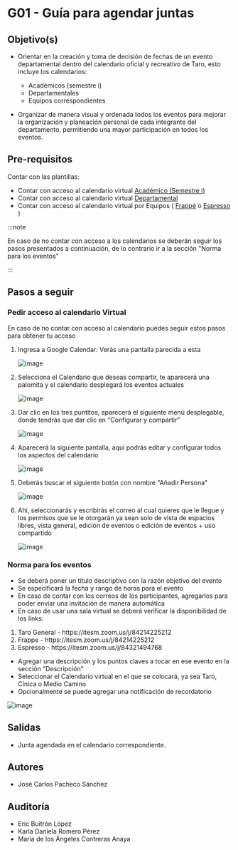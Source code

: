 # G01 - Guía para agendar juntas

## Objetivo(s)

- Orientar en la creación y toma de decisión de fechas de un evento departamental dentro del calendario oficial y recreativo de Taro, esto incluye los calendarios:
  <ul><li>Académicos (semestre i)</li><li>Departamentales</li><li>Equipos correspondientes</li></ul>

- Organizar de manera visual y ordenada todos los eventos para mejorar la organización y planeación personal de cada integrante del departamento, permitiendo una mayor participación en todos los eventos.

## Pre-requisitos

Contar con las plantillas:

- Contar con acceso al calendario virtual [Académico (Semestre i)](https://calendar.google.com/calendar/embed?src=itesm.mx_jd61cv3hbbmtuiib93un8s2lok%40group.calendar.google.com&ctz=America%2FMexico_City)
- Contar con acceso al calendario virtual [Departamental](https://calendar.google.com/calendar/embed?src=c_fprk5lfepv1dslipu1dv1let2c%40group.calendar.google.com&ctz=America%2FMexico_City)
- Contar con acceso al calendario virtual por Equipos ( [Frappé](https://calendar.google.com/calendar/embed?src=c_8s7cshndqlge2j7bbbnk6g5tbo%40group.calendar.google.com&ctz=America%2FMexico_City) o [Espresso](https://calendar.google.com/calendar/embed?src=c_i6eeag7cqgta7spmhe8iuv3p78%40group.calendar.google.com&ctz=America%2FMexico_City) )

:::note

En caso de no contar con acceso a los calendarios se deberán seguir los pasos presentados a continuación, de lo contrario ir a la sección "Norma para los eventos"

:::

## Pasos a seguir

### Pedir acceso al calendario Virtual

En caso de no contar con acceso al calendario puedes seguir estos pasos para obtener tu acceso

<ol>
<li> Ingresa a Google Calendar: Verás una pantalla parecida a esta</li>

![image](../../static/img/guias/G01/g01-img-1.png)

<li>Selecciona el Calendario que deseas compartir, te aparecerá una palomita y el calendario desplegará los eventos actuales</li>

![image](../../static/img/guias/G01/g01-img-2.png)

<li>Dar clic en los tres puntitos, aparecerá el siguiente menú desplegable, donde tendrás que dar clic en "Configurar y compartir"</li>

![image](../../static/img/guias/G01/g01-img-3.png)

<li>Aparecerá la siguiente pantalla, aquí podrás editar y configurar todos los aspectos del calendario</li>

![image](../../static/img/guias/G01/g01-img-4.png)

<li>Deberás buscar el siguiente botón con nombre "Añadir Persona"</li>

![image](../../static/img/guias/G01/g01-img-5.png)

<li>Ahi, seleccionarás y escribirás el correo al cual quieres que le llegue y los permisos que se le otorgarán ya sean solo de vista de espacios libres, vista general, edición de eventos o edición de eventos + uso compartido   </li>

![image](../../static/img/guias/G01/g01-img-6.png)

</ol>

### Norma para los eventos

- Se deberá poner un título descriptivo con la razón objetivo del evento
- Se especificará la fecha y rango de horas para el evento
- En caso de contar con los correos de los participantes, agregarlos para poder enviar una invitación de manera automática
- En caso de usar una sala virtual se deberá  verificar la disponibilidad de los links:
  
<ol><li>Taro General - https://itesm.zoom.us/j/84214225212 </li><li>Frappe -  https://itesm.zoom.us/j/84214225212
  </li><li>Espresso -  https://itesm.zoom.us/j/84321494768
  </li></ol>

- Agregar una descripción y los puntos claves a tocar en ese evento en la sección "Descripción"
- Seleccionar el Calendario virtual en el que se colocará, ya sea Taro, Cínica o Medio Camino
- Opcionalmente se puede agregar una notificación de recordatorio

![image](../../static/img/guias/G01/g01-img-7.png)

## Salidas

- Junta agendada en el calendario correspondiente.

## Autores

- José Carlos Pacheco Sánchez

## Auditoría

- Eric Buitrón López
- Karla Daniela Romero Pérez
- María de los Ángeles Contreras Anaya
